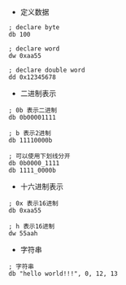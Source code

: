 * 定义数据

```assembly
; declare byte
db 100

; declare word
dw 0xaa55

; declare double word
dd 0x12345678
```



* 二进制表示

```assembly
; 0b 表示二进制
db 0b00001111

; b 表示2进制
db 11110000b

; 可以使用下划线分开
db 0b0000_1111
db 1111_0000b
```



* 十六进制表示

```assembly
; 0x 表示16进制
db 0xaa55

; h 表示16进制
dw 55aah
```



* 字符串

```assembly
; 字符串
db "hello world!!!", 0, 12, 13
```

